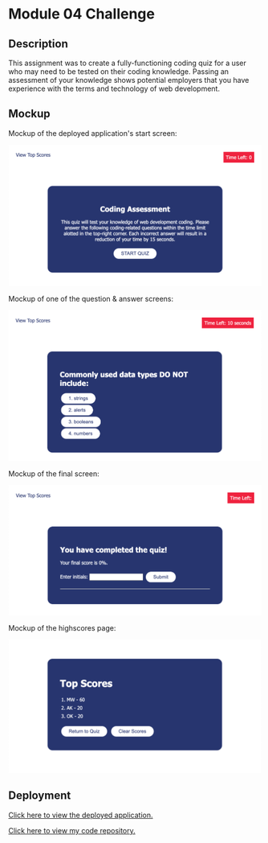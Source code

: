 # Module 04 Challenge

## Description

This assignment was to create a fully-functioning coding quiz for a user who may need to be tested on their coding knowledge. Passing an assessment of your knowledge shows potential employers that you have experience with the terms and technology of web development.

## Mockup

Mockup of the deployed application's start screen:

![Screenshot of the Coding Quiz start screen](./assets/mockups/start-screen.png)

Mockup of one of the question & answer screens:

![Screenshot of an example of a question and answer screen in the application](./assets/mockups/question-ex.png)

Mockup of the final screen:

![Screenshot of the Coding Quiz final screen](./assets/mockups/final-screen.png)

Mockup of the highscores page:

![Screenshot of the highscores.html page](./assets/mockups/highscores.png)

## Deployment

[Click here to view the deployed application.](https://michiewillman.github.io/Module_04_Challenge/)

[Click here to view my code repository.](https://github.com/michiewillman/Module_04_Challenge)
